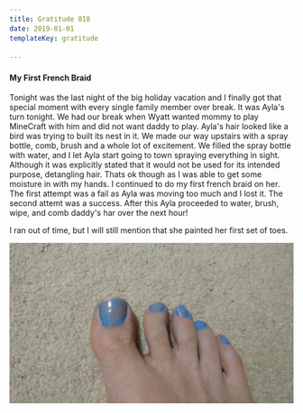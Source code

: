 ```yaml
---
title: Gratitude 018
date: 2019-01-01
templateKey: gratitude

---
```


#### My First French Braid

Tonight was the last night of the big holiday vacation and I finally got that special moment with every single family member over break.  It was Ayla's turn tonight.  We had our break when Wyatt wanted mommy to play MineCraft with him and did not want daddy to play.  Ayla's hair looked like a bird was trying to built its nest in it.  We made our way upstairs with a spray bottle, comb, brush and a whole lot of excitement.  We filled the spray bottle with water, and I let Ayla start going to town spraying everything in sight.  Although it was explicitly stated that it would not be used for its intended purpose, detangling hair.  Thats ok though as I was able to get some moisture in with my hands.  I continued to do my first french braid on her.  The first attempt was a fail as Ayla was moving too much and I lost it.  The second attemt was a success.  After this Ayla proceeded to water, brush, wipe, and comb daddy's har over the next hour!



I ran out of time, but I will still mention that she painted her first set of toes.

![](/static/toes.jpg)
